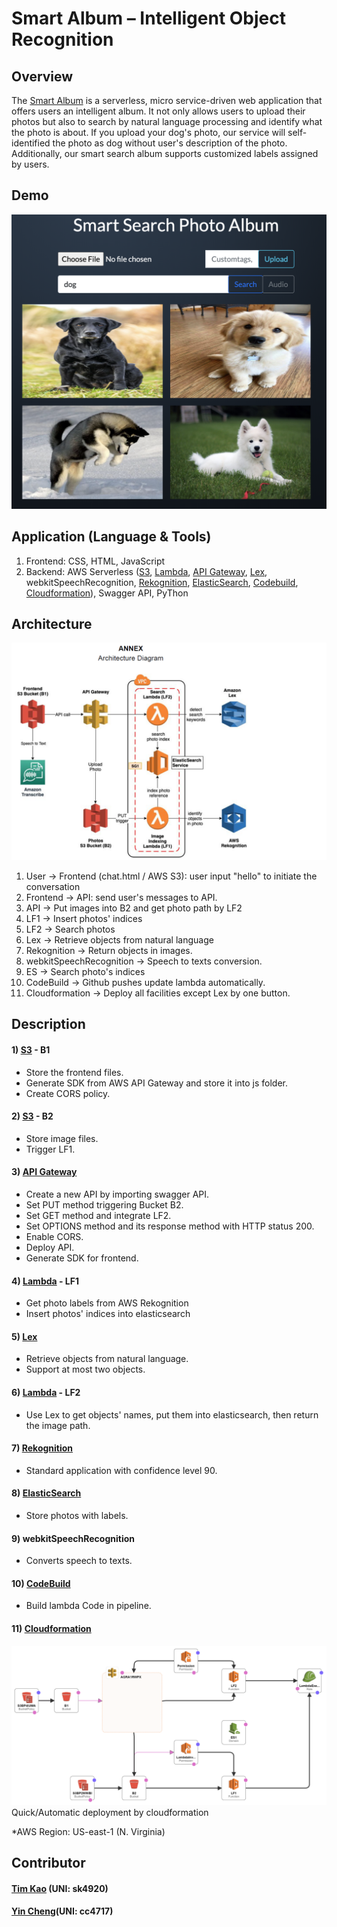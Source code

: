 # Smart Album – Intelligent Object Recognition #

## Overview ##
The [Smart Album](https://b3-photo.s3.amazonaws.com/index.html) is a serverless, micro service-driven web application that offers users an intelligent album. It not only allows users to upload their photos but also to search by natural language processing and identify what the photo is about. If you upload your dog's photo, our service will self-identified the photo as dog without user's description of the photo. Additionally, our smart search album supports customized labels assigned by users.

## Demo ##
![image](https://github.com/jyincheng/Smart-Search-Photo-Album/blob/main/smart-search-photo-album/demo-frontend.png)

## Application (Language & Tools) ##
1) Frontend: CSS, HTML, JavaScript
2) Backend: AWS Serverless ([S3](https://aws.amazon.com/s3/), [Lambda](https://aws.amazon.com/lambda/), [API Gateway](https://aws.amazon.com/apigateway/), [Lex](https://aws.amazon.com/lex/), webkitSpeechRecognition, [Rekognition](https://aws.amazon.com/rekognition/), [ElasticSearch](https://aws.amazon.com/es/), [Codebuild](https://docs.aws.amazon.com/codebuild/), [Cloudformation](https://aws.amazon.com/cloudformation/)), Swagger API, PyThon


## Architecture ##
![image](https://github.com/tim-kao/CloudComputing_Clever_Photo_Album/blob/main/demo/architecture.png)
1) User -> Frontend (chat.html / AWS S3): user input "hello" to initiate the conversation
2) Frontend -> API: send user's messages to API.
3) API -> Put images into B2 and get photo path by LF2
4) LF1 -> Insert photos' indices
5) LF2 -> Search photos
6) Lex -> Retrieve objects from natural language
7) Rekognition -> Return objects in images.
8) webkitSpeechRecognition -> Speech to texts conversion.
9) ES -> Search photo's indices
10) CodeBuild -> Github pushes update lambda automatically.
11) Cloudformation -> Deploy all facilities except Lex by one button.


## Description ##
#### 1) [S3](https://aws.amazon.com/s3/) - B1
- Store the frontend files.
- Generate SDK from AWS API Gateway and store it into js folder.
- Create CORS policy.

#### 2) [S3](https://aws.amazon.com/s3/) - B2
- Store image files.
- Trigger LF1.

#### 3) [API Gateway](https://aws.amazon.com/apigateway/)
- Create a new API by importing swagger API.
- Set PUT method triggering Bucket B2.
- Set GET method and integrate LF2.
- Set OPTIONS method and its response method with HTTP status 200.
- Enable CORS.
- Deploy API.
- Generate SDK for frontend.

#### 4) [Lambda](https://aws.amazon.com/lambda/) - LF1
- Get photo labels from AWS Rekognition
- Insert photos' indices into elasticsearch

#### 5) [Lex](https://aws.amazon.com/lex/)
- Retrieve objects from natural language.
- Support at most two objects.

#### 6) [Lambda](https://aws.amazon.com/lambda/) - LF2
- Use Lex to get objects' names, put them into elasticsearch, then return the image path.

#### 7) [Rekognition](https://aws.amazon.com/rekognition/)
- Standard application with confidence level 90.

#### 8) [ElasticSearch](https://console.aws.amazon.com/es/home)
- Store photos with labels.

#### 9) webkitSpeechRecognition
- Converts speech to texts.

#### 10) [CodeBuild](https://aws.amazon.com/CodeBuild/)
- Build lambda Code in pipeline.

#### 11) [Cloudformation](https://aws.amazon.com/Cloudformation/) 
![image](https://github.com/tim-kao/CloudComputing_Clever_Photo_Album/blob/main/demo/cloudformation.png)
Quick/Automatic deployment by cloudformation

*AWS Region: US-east-1 (N. Virginia)


## Contributor ##
#### [Tim Kao](https://github.com/tim-kao) (UNI: sk4920)
#### [Yin Cheng](https://github.com/jyincheng)(UNI: cc4717)
